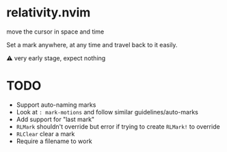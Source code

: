 # relativity.nvim
move the cursor in space and time

Set a mark anywhere, at any time and travel back to it easily.

:warning: very early stage, expect nothing

# TODO

- Support auto-naming marks
- Look at `: mark-motions` and follow similar guidelines/auto-marks
- Add support for "last mark"
- `RLMark` shouldn't override but error if trying to
  create `RLMark!` to override
- `RLClear` clear a mark
- Require a filename to work
